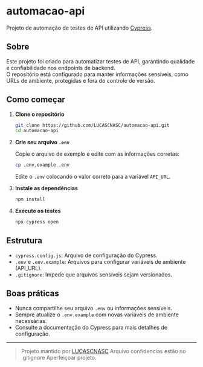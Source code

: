 # automacao-api

Projeto de automação de testes de API utilizando [Cypress](https://www.cypress.io/).

## Sobre

Este projeto foi criado para automatizar testes de API, garantindo qualidade e confiabilidade nos endpoints de backend.  
O repositório está configurado para manter informações sensíveis, como URLs de ambiente, protegidas e fora do controle de versão.

## Como começar

1. **Clone o repositório**

   ```sh
   git clone https://github.com/LUCASCNASC/automacao-api.git
   cd automacao-api
   ```
2. **Crie seu arquivo `.env`**

   Copie o arquivo de exemplo e edite com as informações corretas:
   ```sh
   cp .env.example .env
   ```
   Edite o `.env` colocando o valor correto para a variável `API_URL`.

3. **Instale as dependências**

   ```sh
   npm install
   ```
4. **Execute os testes**

   ```sh
   npx cypress open
   ```
## Estrutura

- `cypress.config.js`: Arquivo de configuração do Cypress.
- `.env` e `.env.example`: Arquivos para configurar variáveis de ambiente (API_URL).
- `.gitignore`: Impede que arquivos sensíveis sejam versionados.

## Boas práticas

- Nunca compartilhe seu arquivo `.env` ou informações sensíveis.
- Sempre atualize o `.env.example` com novas variáveis de ambiente necessárias.
- Consulte a documentação do Cypress para mais detalhes de configuração.

---

> Projeto mantido por [LUCASCNASC](https://github.com/LUCASCNASC)
Arquivo confidencias estão no .gitignore
Aperfeiçoar projeto.